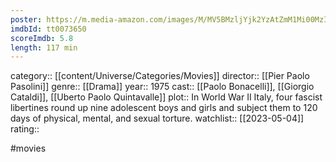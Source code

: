 ```yaml
---
poster: https://m.media-amazon.com/images/M/MV5BMzljYjk2YzAtZmM1Mi00MzI2LTgyMGEtODEyNmY1OGQ2YjNmXkEyXkFqcGdeQXVyMzU4ODM5Nw@@._V1_SX300.jpg
imdbId: tt0073650
scoreImdb: 5.8
length: 117 min
---
```


category:: [[content/Universe/Categories/Movies]]
director:: [[Pier Paolo Pasolini]]
genre:: [[Drama]]
year:: 1975
cast:: [[Paolo Bonacelli]], [[Giorgio Cataldi]], [[Uberto Paolo Quintavalle]]
plot:: In World War II Italy, four fascist libertines round up nine adolescent boys and girls and subject them to 120 days of physical, mental, and sexual torture.
watchlist:: [[2023-05-04]]
rating::

#movies 

